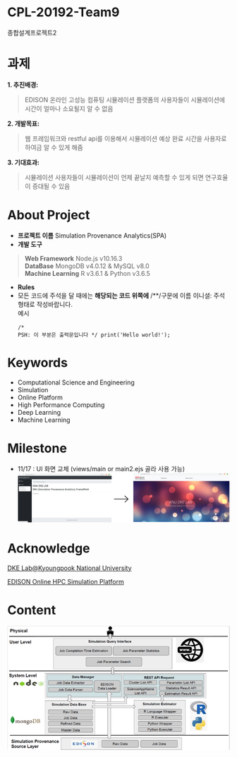 # CPL-20192-Team9
종합설계프로젝트2

# 과제
**1. 추진배경:**
> EDISON 온라인 고성능 컴퓨팅 시뮬레이션 플랫폼의 사용자들이 시뮬레이션에 시간이 얼마나 소요될지 알 수 없음

**2. 개발목표:**
> 웹 프레임워크와 restful api를 이용해서 시뮬레이션 예상 완료 시간을 사용자로 하여금 알 수 있게 해줌

**3. 기대효과:**
> 시뮬레이션 사용자들이 시뮬레이션이 언제 끝날지 예측할 수 있게 되면 연구효율이 증대될 수 있음

# About Project
+ **프로젝트 이름** Simulation Provenance Analytics(SPA)
+ **개발 도구**
> **Web Framework** Node.js v10.16.3<br>
> **DataBase** MongoDB v4.0.12 & MySQL v8.0<br>
> **Machine Learning** R v3.6.1 & Python v3.6.5<br>
+ **Rules**
 + 모든 코드에 주석을 달 때에는 **해당되는 코드 위쪽에** /**/구문에 이름 이니셜: 주석 형태로 작성바랍니다.<br>
 예시<pre><code>/* PSH: 이 부분은 출력문입니다 */
 print('Hello world!');
 </code></pre>
# Keywords
+ Computational Science and Engineering
+ Simulation
+ Online Platform
+ High Performance Computing
+ Deep Learning
+ Machine Learning

# Milestone
+ 11/17 : UI 화면 교체 (views/main or main2.ejs 골라 사용 가능)
![Alt text](/docs/UI_Change.png "UI_Change")

# Acknowledge
[DKE Lab@Kyoungpook National University](https://sites.google.com/view/dkelab)

[EDISON Online HPC Simulation Platform](https://www.edison.re.kr/)

# Content
![Alt text](/docs/diagram.png "Diagram")
